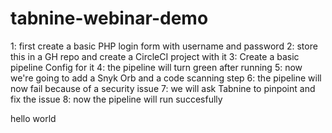 # tabnine-webinar-demo
1: first create a basic PHP login form with username and password
2: store this in a GH repo and create a CircleCI project with it
3: Create a basic pipeline Config for it
4: the pipeline will turn green after running
5: now we're going to add a Snyk Orb and a code scanning step
6: the pipeline will now fail because of a security issue
7: we will ask Tabnine to pinpoint and fix the issue
8: now the pipeline will run succesfully

hello world
